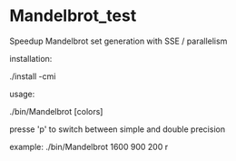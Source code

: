 Mandelbrot_test
===============

Speedup Mandelbrot set generation with SSE / parallelism

installation:

./install -cmi

usage:

./bin/Mandelbrot <width> <height> <iteration> [colors]

presse 'p' to switch between simple and double precision

example:
./bin/Mandelbrot 1600 900 200 r
